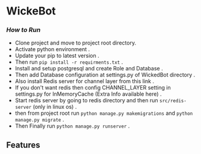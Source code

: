 # WickeBot
### _How to Run_

- Clone project and move to project root directory. 
- Activate python environment .
- Update your pip to latest version . 
- Then run ```pip install -r requirments.txt``` .
- Install and setup postgresql and create Role and Database .
- Then add Database configuration at settings.py of WickedBot directory .
- Also install Redis server for channel layer from this link .
- If you don't want redis then config CHANNEL_LAYER setting in settings.py for InMemoryCache (Extra Info available here) .
- Start redis server by going to redis directory and then run ```src/redis-server``` (only in linux os) .
- then from project root run ```python manage.py makemigrations``` and ```python manage.py migrate``` .
- Then Finally run ```python manage.py runserver``` .

## Features
